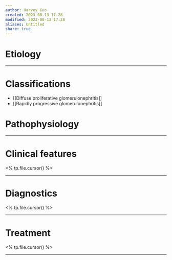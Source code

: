 ```yaml
---
author: Harvey Guo
created: 2023-08-13 17:28
modified: 2023-08-13 17:28
aliases: Untitled
share: true
---
```

# Etiology


---
# Classifications
- [[Diffuse proliferative glomerulonephritis]]
- [[Rapidly progressive glomerulonephritis]]

# Pathophysiology


---
# Clinical features
<% tp.file.cursor() %>

---
# Diagnostics
<% tp.file.cursor() %>

---
# Treatment
<% tp.file.cursor() %>

---
